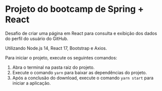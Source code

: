 
# Projeto do bootcamp de Spring + React

Desafio de criar uma página em React para consulta e exibição dos dados do perfil do usuário do GitHub.

Utilizando Node.js 14, React 17, Bootstrap e Axios.

Para iniciar o projeto, execute os seguintes comandos:

1. Abra o terminal na pasta raiz do projeto.
2. Execute o comando `yarn` para baixar as dependências do projeto.
3. Após a conclusão do download, execute o comando `yarn start` para iniciar a aplicação.
